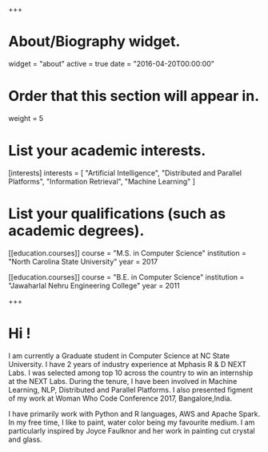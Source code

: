 +++
# About/Biography widget.
widget = "about"
active = true
date = "2016-04-20T00:00:00"

# Order that this section will appear in.
weight = 5

# List your academic interests.
[interests]
  interests = [
    "Artificial Intelligence",
    "Distributed and Parallel Platforms",
    "Information Retrieval",
    "Machine Learning"
  ]

# List your qualifications (such as academic degrees).
[[education.courses]]
  course = "M.S. in Computer Science"
  institution = "North Carolina State University"
  year = 2017


[[education.courses]]
  course = "B.E. in Computer Science"
  institution = "Jawaharlal Nehru Engineering College"
  year = 2011
 
+++

# Hi !

I am currently a Graduate student in Computer Science at NC State University. I have 2 years of industry experience at Mphasis R & D NEXT Labs. I was selected among top 10 across the country to win an internship at the NEXT Labs. During the tenure, I have been involved in Machine Learning, NLP, Distributed and Parallel Platforms. I also presented figment of my work at Woman Who Code Conference 2017, Bangalore,India. 

I have primarily work with Python and R languages, AWS and Apache Spark. In my free time, I like to paint, water color being my favourite medium. I am particularly inspired by Joyce Faulknor and her work in painting cut crystal and glass. 


